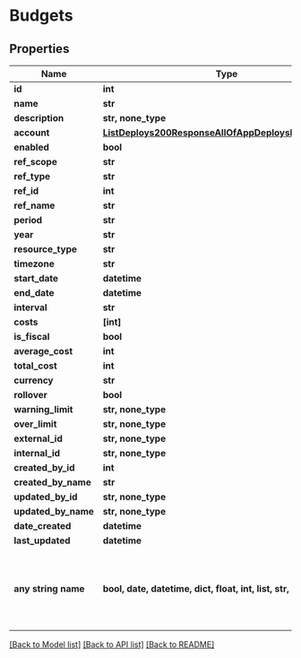 # Budgets


## Properties
Name | Type | Description | Notes
------------ | ------------- | ------------- | -------------
**id** | **int** |  | [optional] 
**name** | **str** |  | [optional] 
**description** | **str, none_type** |  | [optional] 
**account** | [**ListDeploys200ResponseAllOfAppDeploysInnerInstance**](ListDeploys200ResponseAllOfAppDeploysInnerInstance.md) |  | [optional] 
**enabled** | **bool** |  | [optional] 
**ref_scope** | **str** |  | [optional] 
**ref_type** | **str** |  | [optional] 
**ref_id** | **int** |  | [optional] 
**ref_name** | **str** |  | [optional] 
**period** | **str** |  | [optional] 
**year** | **str** |  | [optional] 
**resource_type** | **str** |  | [optional] 
**timezone** | **str** |  | [optional] 
**start_date** | **datetime** |  | [optional] 
**end_date** | **datetime** |  | [optional] 
**interval** | **str** |  | [optional] 
**costs** | **[int]** |  | [optional] 
**is_fiscal** | **bool** |  | [optional] 
**average_cost** | **int** |  | [optional] 
**total_cost** | **int** |  | [optional] 
**currency** | **str** |  | [optional] 
**rollover** | **bool** |  | [optional] 
**warning_limit** | **str, none_type** |  | [optional] 
**over_limit** | **str, none_type** |  | [optional] 
**external_id** | **str, none_type** |  | [optional] 
**internal_id** | **str, none_type** |  | [optional] 
**created_by_id** | **int** |  | [optional] 
**created_by_name** | **str** |  | [optional] 
**updated_by_id** | **str, none_type** |  | [optional] 
**updated_by_name** | **str, none_type** |  | [optional] 
**date_created** | **datetime** |  | [optional] 
**last_updated** | **datetime** |  | [optional] 
**any string name** | **bool, date, datetime, dict, float, int, list, str, none_type** | any string name can be used but the value must be the correct type | [optional]

[[Back to Model list]](../README.md#documentation-for-models) [[Back to API list]](../README.md#documentation-for-api-endpoints) [[Back to README]](../README.md)


